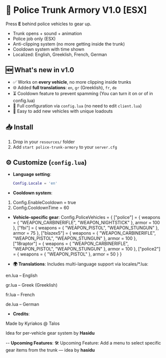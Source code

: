 # 🚓 Police Trunk Armory V1.0 [ESX]

Press **E** behind police vehicles to gear up.

- Trunk opens + sound + animation  
- Police job only (ESX)  
- Anti-clipping system (no more getting inside the trunk)  
- Cooldown system with time shown  
- Localized: English, Greeklish, French, German  

## 🆕 What's new in v1.0

- ✅ Works on **every vehicle**, no more clipping inside trunks  
- 🌐 Added **full translations**: `en`, `gr` (Greeklish), `fr`, `de`  
- ⏳ Cooldown feature to prevent spamming (You can turn it on or of in config.lua)  
- 🔧 Full configuration via `config.lua` (no need to edit `client.lua`)  
- 💾 Easy to add new vehicles with unique loadouts

## 📥 Install

1. Drop in your `resources/` folder  
2. Add `start police-trunk-armory` to your `server.cfg`

## ⚙️ Customize (`config.lua`)

- **Language setting**:
  ```lua
  Config.Locale = 'en'

- **Cooldown system**:

1. Config.EnableCooldown = true
2. Config.CooldownTime = 60


- **Vehicle-specific gear**:
Config.PoliceVehicles = {
    ["police"] = {
        weapons = { "WEAPON_CARBINERIFLE", "WEAPON_NIGHTSTICK" },
        armor = 100
    },
    ["fbi"] = {
        weapons = { "WEAPON_PISTOL", "WEAPON_STUNGUN" },
        armor = 75
    },
    ["blazex5"] = {
        weapons = { "WEAPON_CARBINERIFLE", "WEAPON_PISTOL", "WEAPON_STUNGUN" },
        armor = 100
    },
    ["18raptor"] = {
        weapons = { "WEAPON_CARBINERIFLE", "WEAPON_PISTOL", "WEAPON_STUNGUN" },
        armor = 100
    },
    ["police2"] = {
        weapons = { "WEAPON_PISTOL" },
        armor = 50
    }
}


- **🌍 Translations**:
Includes multi-language support via locales/*.lua:

en.lua – English

gr.lua – Greek (Greeklish)

fr.lua – French

de.lua – German


- **Credits**:


Made  by Kyriakos @ Talos

Idea for per-vehicle gear system by **Hasidu**

-- **Upcoming Features**:
🛠 Upcoming Feature: Add a menu to select specific gear items from the trunk — idea by **hasidu**
